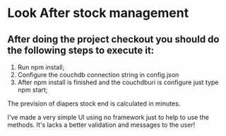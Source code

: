 # Look After stock management

## After doing the project checkout you should do the following steps to execute it:

1. Run npm install;
2. Configure the couchdb connection string in config.json
3. After npm install is finished and the couchdburi is configure just type npm start;

The prevision of diapers stock end is calculated in minutes.

I've made a very simple UI using no framework just to help to use the methods. It's lacks a better validation and messages to the user!
